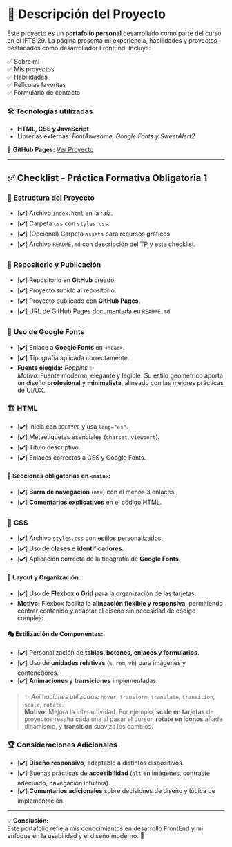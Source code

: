 # 📌 Descripción del Proyecto

Este proyecto es un **portafolio personal** desarrollado como parte del curso en el IFTS 29. La página presenta mi experiencia, habilidades y proyectos destacados como desarrollador FrontEnd. Incluye:

✅ Sobre mí  
✅ Mis proyectos  
✅ Habilidades  
✅ Películas favoritas  
✅ Formulario de contacto  

### 🛠️ Tecnologías utilizadas
- **HTML, CSS y JavaScript**
- Librerías externas: *FontAwesome, Google Fonts y SweetAlert2*

🔗 **GitHub Pages:** [Ver Proyecto](https://gustavobaranda.github.io/PFO-1-IFTS-N-29/)

---

## ✅ Checklist - Práctica Formativa Obligatoria 1

### 📂 **Estructura del Proyecto**
- [✔️] Archivo `index.html` en la raíz.
- [✔️] Carpeta `css` con `styles.css`.
- [✔️] (Opcional) Carpeta `assets` para recursos gráficos.
- [✔️] Archivo `README.md` con descripción del TP y este checklist.

### 📌 **Repositorio y Publicación**
- [✔️] Repositorio en **GitHub** creado.
- [✔️] Proyecto subido al repositorio.
- [✔️] Proyecto publicado con **GitHub Pages**.
- [✔️] URL de GitHub Pages documentada en `README.md`.

### 🎨 **Uso de Google Fonts**
- [✔️] Enlace a **Google Fonts** en `<head>`.
- [✔️] Tipografía aplicada correctamente.
- **Fuente elegida:** *Poppins* ✨  
  _Motivo:_ Fuente moderna, elegante y legible. Su estilo geométrico aporta un diseño **profesional** y **minimalista**, alineado con las mejores prácticas de UI/UX.

### 🏗️ **HTML**
- [✔️] Inicia con `DOCTYPE` y usa `lang="es"`.
- [✔️] Metaetiquetas esenciales (`charset`, `viewport`).
- [✔️] Título descriptivo.
- [✔️] Enlaces correctos a CSS y Google Fonts.

#### 🔹 **Secciones obligatorias en `<main>`:**
- [✔️] **Barra de navegación** (`nav`) con al menos 3 enlaces.
- [✔️] **Comentarios explicativos** en el código HTML.

### 🎨 **CSS**
- [✔️] Archivo `styles.css` con estilos personalizados.
- [✔️] Uso de **clases** e **identificadores**.
- [✔️] Aplicación correcta de la tipografía de **Google Fonts**.

#### 📐 **Layout y Organización:**
- [✔️] Uso de **Flexbox o Grid** para la organización de las tarjetas.
- **Motivo:** Flexbox facilita la **alineación flexible y responsiva**, permitiendo centrar contenido y adaptar el diseño sin necesidad de código complejo.

#### 🎭 **Estilización de Componentes:**
- [✔️] Personalización de **tablas, botones, enlaces y formularios**.
- [✔️] Uso de **unidades relativas** (`%`, `rem`, `vh`) para imágenes y contenedores.
- [✔️] **Animaciones y transiciones** implementadas.

> ✨ *Animaciones utilizadas:* `hover`, `transform`, `translate`, `transition`, `scale`, `rotate`.  
> **Motivo:** Mejora la interactividad. Por ejemplo, **scale en tarjetas** de proyectos resalta cada una al pasar el cursor, **rotate en íconos** añade dinamismo, y **transition** suaviza los cambios.

### 🏆 **Consideraciones Adicionales**
- [✔️] **Diseño responsivo**, adaptable a distintos dispositivos.
- [✔️] Buenas prácticas de **accesibilidad** (`alt` en imágenes, contraste adecuado, navegación intuitiva).
- [✔️] **Comentarios adicionales** sobre decisiones de diseño y lógica de implementación.

---

💡 **Conclusión:**  
Este portafolio refleja mis conocimientos en desarrollo FrontEnd y mi enfoque en la usabilidad y el diseño moderno. 🚀

